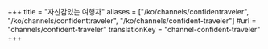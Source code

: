 +++
title = "자신감있는 여행자"
aliases = ["/ko/channels/confidentraveler", "/ko/channels/confidenttraveler", "/ko/channels/confident-traveler"]
#url = "channels/confident-traveler"
translationKey = "channel-confident-traveler"
+++
